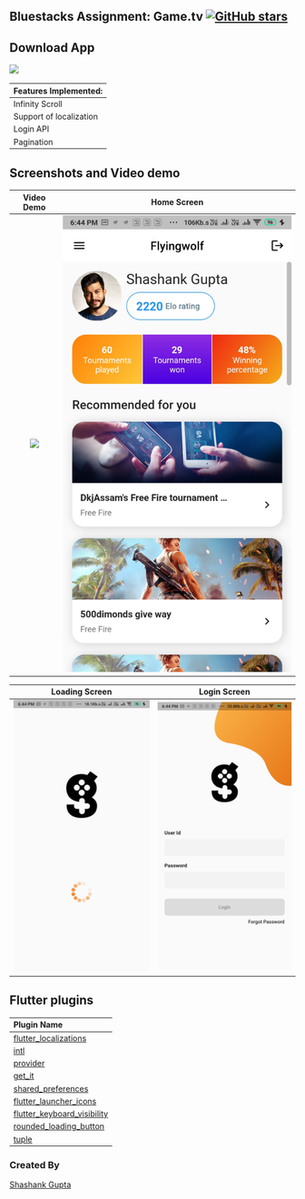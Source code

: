 ## Bluestacks Assignment: Game.tv  [![GitHub stars](https://img.shields.io/github/stars/shashankgupta3891/bluestack_assignment?style=social)](https://github.com/shashankgupta3891/bluestack_assignment)

## Download App
<a href="https://github.com/shashankgupta3891/bluestack_assignment/tree/master/output_apks"><img src="https://playerzon.com/asset/download.png" width="200"></img></a>

Features Implemented: |       
:-------------------------|
|Infinity Scroll |
|Support of localization|
|Login API|
|Pagination|

## Screenshots and Video demo

 Video Demo     | Home Screen
:-------------------------:|:-------------------------:
![](https://github.com/shashankgupta3891/bluestack_assignment/blob/master/screenshots/demo.gif?raw=true)| ![](https://github.com/shashankgupta3891/bluestack_assignment/blob/master/screenshots/home_screen.jpg?raw=true)

Loading Screen             |  Login Screen
:-------------------------:|:-------------------------:
![](https://github.com/shashankgupta3891/bluestack_assignment/blob/master/screenshots/loading_screen.jpg?raw=true)|![](https://github.com/shashankgupta3891/bluestack_assignment/blob/master/screenshots/login_screen.jpg?raw=true)

## Flutter plugins
Plugin Name        |       
:-------------------------|
|[flutter_localizations](https://flutter.dev/docs/development/accessibility-and-localization/internationalization) |
|[intl](https://pub.dev/packages/intl) |
|[provider](https://pub.dev/packages/provider)|
|[get_it](https://pub.dev/packages/get_it)|
|[shared_preferences](https://pub.dev/packages/shared_preferences)|
|[flutter_launcher_icons](https://github.com/TheAlphamerc/flutter_plugin_filter_list)|
|[flutter_keyboard_visibility](https://pub.dev/packages/flutter_launcher_icons)|
|[rounded_loading_button](https://pub.dev/packages/rounded_loading_button)|
|[tuple](https://pub.dev/packages/tuple)|

### Created By

[Shashank Gupta](https://github.com/shashankgupta3891) 
